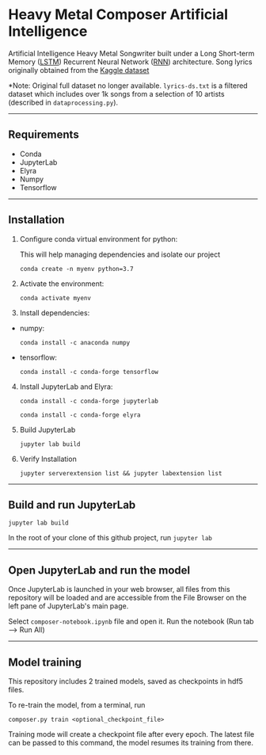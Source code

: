 # Heavy Metal Composer Artificial Intelligence
Artificial Intelligence Heavy Metal Songwriter built under a Long Short-term Memory ([LSTM](https://en.wikipedia.org/wiki/Long_short-term_memory)) Recurrent Neural Network ([RNN](https://en.wikipedia.org/wiki/Recurrent_neural_network)) architecture.
Song lyrics originally obtained from the [Kaggle dataset](https://www.kaggle.com/gyani95/380000-lyrics-from-metrolyrics/version/2)

*Note: Original full dataset no longer available.
`lyrics-ds.txt` is a filtered dataset which includes over 1k songs from a selection of 10 artists (described in `dataprocessing.py`).

---
## Requirements
- Conda
- JupyterLab
- Elyra
- Numpy
- Tensorflow

---
## Installation
1. Configure conda virtual environment for python:

    This will help managing dependencies and isolate our project

    `conda create -n myenv python=3.7`

2. Activate the environment:

    `conda activate myenv`

3. Install dependencies:
- numpy:

    `conda install -c anaconda numpy`

- tensorflow:

   `conda install -c conda-forge tensorflow`

4. Install JupyterLab and Elyra:

    `conda install -c conda-forge jupyterlab`

    `conda install -c conda-forge elyra`

5. Build JupyterLab

    `jupyter lab build`

6. Verify Installation

    `jupyter serverextension list && jupyter labextension list`

---
## Build and run JupyterLab

  `jupyter lab build`

  In the root of your clone of this github project, run
  `jupyter lab`

---
## Open JupyterLab and run the model

  Once JupyterLab is launched in your web browser, all files from this repository will be loaded and are accessible from the File Browser on the left pane of JupyterLab's main page.

  Select `composer-notebook.ipynb` file and open it.
  Run the notebook (Run tab --> Run All)

---
## Model training
  This repository includes 2 trained models, saved as checkpoints in hdf5 files.

  To re-train the model, from a terminal, run

  `composer.py train <optional_checkpoint_file>`

  Training mode will create a checkpoint file after every epoch. The latest file can be passed to this command, the model resumes its training from there.

